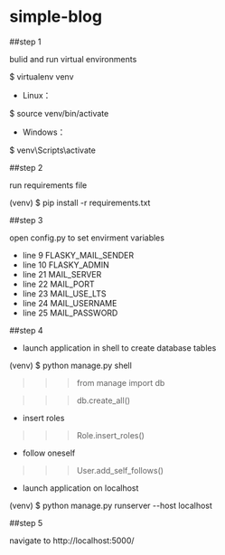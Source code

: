# simple-blog

##step 1

bulid and run virtual environments

$ virtualenv venv

* Linux：

$ source venv/bin/activate

* Windows：

$ venv\Scripts\activate

##step 2

run requirements file

(venv) $ pip install -r requirements.txt

##step 3

open config.py to set envirment variables

* line 9  FLASKY_MAIL_SENDER
* line 10 FLASKY_ADMIN
* line 21 MAIL_SERVER
* line 22 MAIL_PORT
* line 23 MAIL_USE_LTS
* line 24 MAIL_USERNAME
* line 25 MAIL_PASSWORD

##step 4

* launch application in shell to create database tables

(venv) $ python manage.py shell

>>> from manage import db

>>> db.create_all()

* insert roles

>>> Role.insert_roles()

* follow oneself

>>>User.add_self_follows()

* launch application on localhost

(venv) $ python manage.py runserver --host localhost

##step 5

navigate to  http://localhost:5000/
